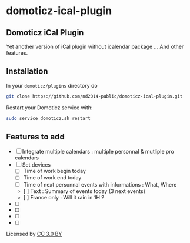 # domoticz-ical-plugin
Domoticz iCal Plugin
--------------------

Yet another version of iCal plugin without icalendar package ... And other features.

Installation
------------

In your `domoticz/plugins` directory do

```bash
git clone https://github.com/nd2014-public/domoticz-ical-plugin.git
```

Restart your Domoticz service with:

```bash
sudo service domoticz.sh restart
```

Features to add
---------------

- [ ] Integrate multiple calendars : multiple personnal & mutliple pro calendars
- [ ] Set devices
    - [ ] Time of work begin today
    - [ ] Time of work end today
    - [ ] Time of next personnal events with informations : What, Where
    - [ ] Text : Summary of events today (3 next events)
    - [ ] France only : Will it rain in 1H ?
- [ ] 
- [ ] 
- [ ] 
- [ ] 



Licensed by 
<a href="http://creativecommons.org/licenses/by/3.0/" title="Creative Commons BY 3.0" target="_blank">
CC 3.0 BY</a>
